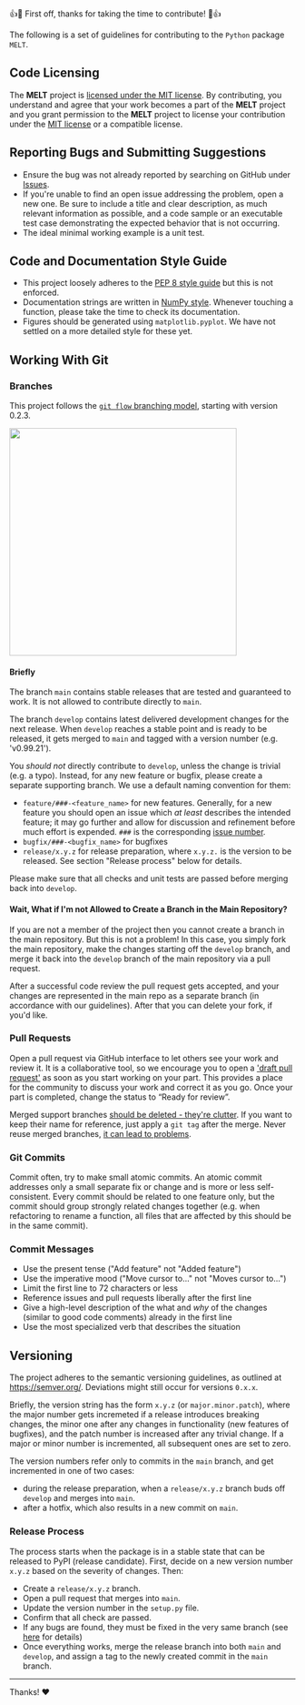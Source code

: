 :+1::tada: First off, thanks for taking the time to contribute! :tada::+1:

The following is a set of guidelines for contributing to the `Python` package `MELT`. 

## Code Licensing

The **MELT** project is [licensed under the MIT license](https://github.com/stair-lab/melt/blob/main/LICENSE). By contributing, you understand and agree that your work becomes a part of the **MELT** project and you grant permission to the **MELT** project to  license your contribution under the [MIT license](https://opensource.org/licenses/MIT) or a compatible license.

## Reporting Bugs and Submitting Suggestions

* Ensure the bug was not already reported by searching on GitHub under [Issues](https://github.com/stair-lab/melt/issues).
* If you're unable to find an open issue addressing the problem, open a new one. Be sure to include a title and clear description, as much relevant information as possible, and a code sample or an executable test case demonstrating the expected behavior that is not occurring.
* The ideal minimal working example is a unit test.

## Code and Documentation Style Guide

* This project loosely adheres to the [PEP 8 style guide](https://www.python.org/dev/peps/pep-0008/) but this is not enforced. 
* Documentation strings are written in [NumPy style](https://sphinxcontrib-napoleon.readthedocs.io/en/latest/example_numpy.html#example-numpy). Whenever touching a function, please take the time to check its documentation.
* Figures should be generated using `matplotlib.pyplot`. We have not settled on a more detailed style for these yet.

<!-- 
## Figures Style Guide

* Plots and figures are generated using matplotlib.pyplot
* There is no guideline for these yet
 -->
 
 
## Working With Git

### Branches
This project follows the [`git flow` branching model](https://nvie.com/posts/a-successful-git-branching-model/), starting with version 0.2.3.

<img src='https://nvie.com/img/git-model@2x.png' width='400px'>

#### Briefly

The branch `main` contains stable releases that are tested and guaranteed to work. It is not allowed to contribute directly to `main`.

The branch `develop` contains latest delivered development changes for the next release. When `develop` reaches a stable point and is ready to be released, it gets merged to `main` and tagged with a version number (e.g. 'v0.99.21'). 

You *should not* directly contribute to `develop`, unless the change is trivial (e.g. a typo). Instead, for any new feature or bugfix, please create a separate supporting branch. We use a default naming convention for them:

* `feature/###-<feature_name>` for new features. Generally, for a new feature you should open an issue which *at least* describes the intended feature; it may go further and allow for discussion and refinement before much effort is expended.  `###` is the corresponding [issue number](https://github.com/stair-lab/melt/issues).
* `bugfix/###-<bugfix_name>` for bugfixes
* `release/x.y.z` for release preparation, where `x.y.z.` is the version to be released. See section "Release process" below for details.

Please make sure that all checks and unit tests are passed before merging back into `develop`. 
<!--
If you are making a significant change, please also add an entry to `NEWS.md`.
-->

#### Wait, What if I'm not Allowed to Create a Branch in the Main Repository?

If you are not a member of the project then you cannot create a branch in the main repository. But this is not a problem! In this case, you simply fork the main repository, make the changes starting off the `develop` branch, and merge it back into the `develop` branch of the main repository via a pull request.

After a successful code review the pull request gets accepted, and your changes are represented in the main repo as a separate branch (in accordance with our guidelines). After that you can delete your fork, if you'd like.

### Pull Requests

Open a pull request via GitHub interface to let others see your work and review it. It is a collaborative tool, so we encourage you to open a ['draft pull request'](https://github.blog/2019-02-14-introducing-draft-pull-requests/) as soon as you start working on your part. This provides a place for the community to discuss your work and correct it as you go. Once your part is completed, change the status to “Ready for review”.
<!--
The project maintainer may want to merge your pull request when your work is usable, even before it is 100% complete. In such a case, the branch must be deleted and a new one created off the `develop` branch. You can use the same name for it to indicate that this is a continuation. It will be merged, as usual, via a new pull request. This may seem to be an overhead at first glance, but it leads to a faster integration and makes the the pull requests smaller and less overwhelming.
-->
Merged support branches [should be deleted - they're clutter](https://ardalis.com/why-delete-old-git-branches). If you want to keep their name for reference, just apply a `git tag` after the merge. Never reuse merged branches, [it can lead to problems](https://stackoverflow.com/a/29319178).


### Git Commits

Commit often, try to make small atomic commits.
An atomic commit addresses only a small separate fix or change and is more or less self-consistent.
Every commit should be related to one feature only, but the commit should group strongly related changes together (e.g. when refactoring to rename a function, all files that are affected by this should be in the same commit).

### Commit Messages

* Use the present tense ("Add feature" not "Added feature")
* Use the imperative mood ("Move cursor to..." not "Moves cursor to...")
* Limit the first line to 72 characters or less
* Reference issues and pull requests liberally after the first line
* Give a high-level description of the what and *why* of the changes
  (similar to good code comments) already in the first line
* Use the most specialized verb that describes the situation

## Versioning

The project adheres to the semantic versioning guidelines, as outlined at https://semver.org/. Deviations might still occur for versions `0.x.x`.

Briefly, the version string has the form `x.y.z` (or `major.minor.patch`), where the major number gets incremeted if a release introduces breaking changes, the minor one after any changes in functionality (new features of bugfixes), and the patch number is increased after any trivial change. If a major or minor number is incremented, all subsequent ones are set to zero.

The version numbers refer only to commits in the `main` branch, and get incremented in one of two cases:
* during the release preparation, when a `release/x.y.z` branch buds off `develop` and merges into `main`.
* after a hotfix, which also results in a new commit on `main`.

### Release Process
The process starts when the package is in a stable state that can be released to PyPI (release candidate). First, decide on a new version number `x.y.z` based on the severity of changes. Then:

* Create a `release/x.y.z` branch.
* Open a pull request that merges into `main`.
* Update the version number in the `setup.py` file.
* Confirm that all check are passed.
* If any bugs are found, they must be fixed in the very same branch (see [here](https://stackoverflow.com/a/57507373/6029703) for details)
* Once everything works, merge the release branch into both `main` and `develop`, and assign a tag to the newly created commit in the `main` branch.

<hr>

Thanks! :heart: